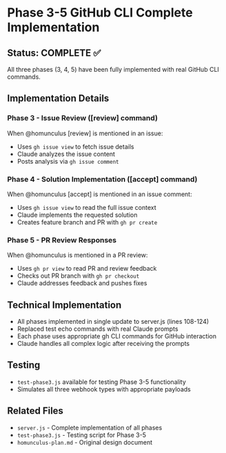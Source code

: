# Phase 3-5 GitHub CLI Complete Implementation

## Status: COMPLETE ✅
All three phases (3, 4, 5) have been fully implemented with real GitHub CLI commands.

## Implementation Details

### Phase 3 - Issue Review ([review] command)
When @homunculus [review] is mentioned in an issue:
- Uses `gh issue view` to fetch issue details
- Claude analyzes the issue content
- Posts analysis via `gh issue comment`

### Phase 4 - Solution Implementation ([accept] command)  
When @homunculus [accept] is mentioned in an issue comment:
- Uses `gh issue view` to read the full issue context
- Claude implements the requested solution
- Creates feature branch and PR with `gh pr create`

### Phase 5 - PR Review Responses
When @homunculus is mentioned in a PR review:
- Uses `gh pr view` to read PR and review feedback
- Checks out PR branch with `gh pr checkout`
- Claude addresses feedback and pushes fixes

## Technical Implementation
- All phases implemented in single update to server.js (lines 108-124)
- Replaced test echo commands with real Claude prompts
- Each phase uses appropriate gh CLI commands for GitHub interaction
- Claude handles all complex logic after receiving the prompts

## Testing
- `test-phase3.js` available for testing Phase 3-5 functionality
- Simulates all three webhook types with appropriate payloads

## Related Files
- `server.js` - Complete implementation of all phases
- `test-phase3.js` - Testing script for Phase 3-5
- `homunculus-plan.md` - Original design document